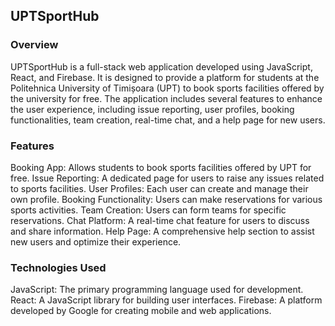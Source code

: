 ## UPTSportHub

### Overview

UPTSportHub is a full-stack web application developed using JavaScript, React, and Firebase. It is designed to provide a platform for students at the Politehnica University of Timișoara (UPT) to book sports facilities offered by the university for free. The application includes several features to enhance the user experience, including issue reporting, user profiles, booking functionalities, team creation, real-time chat, and a help page for new users.

### Features

Booking App: Allows students to book sports facilities offered by UPT for free.
Issue Reporting: A dedicated page for users to raise any issues related to sports facilities.
User Profiles: Each user can create and manage their own profile.
Booking Functionality: Users can make reservations for various sports activities.
Team Creation: Users can form teams for specific reservations.
Chat Platform: A real-time chat feature for users to discuss and share information.
Help Page: A comprehensive help section to assist new users and optimize their experience.

### Technologies Used

JavaScript: The primary programming language used for development.
React: A JavaScript library for building user interfaces.
Firebase: A platform developed by Google for creating mobile and web applications.
